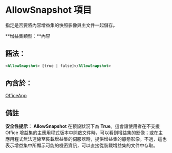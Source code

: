 
# <a name="allowsnapshot-element"></a>AllowSnapshot 項目
指定是否要將內容增益集的快照影像與主文件一起儲存。

 **增益集類型︰**內容


## <a name="syntax:"></a>語法：


```XML
<AllowSnapshot> [true | false]</AllowSnapshot>
```


## <a name="contained-in:"></a>內含於：

[OfficeApp](../../reference/manifest/officeapp.md)


## <a name="remarks"></a>備註


 **安全性提示：** **AllowSnapshot** 在預設狀況下為 **True**。這會讓使用者在不支援 Office 增益集的主應用程式版本中開啟文件時，可以看到增益集的影像；或在主應用程式無法連線至裝載增益集的伺服器時，提供增益集的靜態影像。不過，這也表示增益集中所顯示可能的機密資訊，可以直接從裝載增益集的文件中存取。

